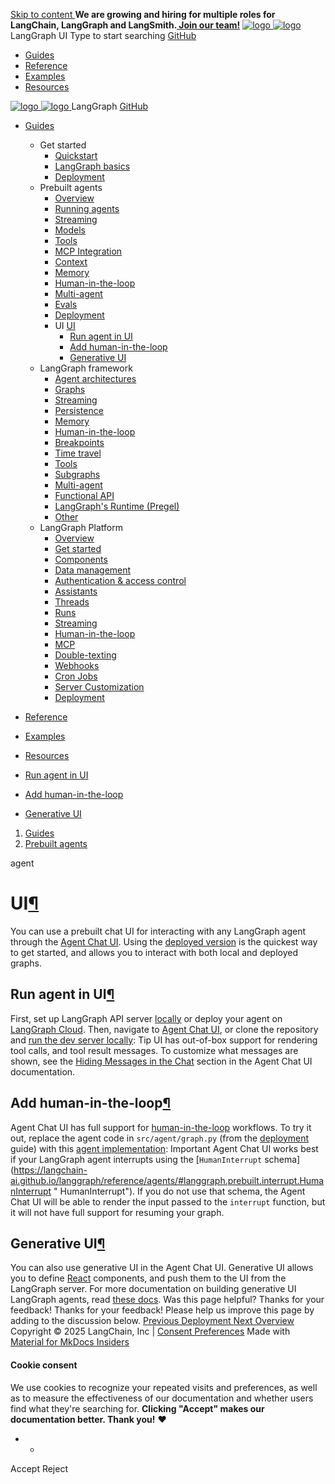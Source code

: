 [ Skip to content ](https://langchain-ai.github.io/langgraph/agents/ui/#ui)
**We are growing and hiring for multiple roles for LangChain, LangGraph and LangSmith.[ Join our team!](https://www.langchain.com/careers)**
[ ![logo](https://langchain-ai.github.io/langgraph/static/wordmark_dark.svg) ![logo](https://langchain-ai.github.io/langgraph/static/wordmark_light.svg) ](https://langchain-ai.github.io/langgraph/ "LangGraph")
LangGraph 
UI 
[ ](https://langchain-ai.github.io/langgraph/agents/ui/?q= "Share")
Type to start searching
[ GitHub  ](https://github.com/langchain-ai/langgraph "Go to repository")
  * [ Guides ](https://langchain-ai.github.io/langgraph/)
  * [ Reference ](https://langchain-ai.github.io/langgraph/reference/)
  * [ Examples ](https://langchain-ai.github.io/langgraph/tutorials/rag/langgraph_agentic_rag/)
  * [ Resources ](https://langchain-ai.github.io/langgraph/concepts/faq/)


[ ![logo](https://langchain-ai.github.io/langgraph/static/wordmark_dark.svg) ![logo](https://langchain-ai.github.io/langgraph/static/wordmark_light.svg) ](https://langchain-ai.github.io/langgraph/ "LangGraph") LangGraph 
[ GitHub  ](https://github.com/langchain-ai/langgraph "Go to repository")
  * [ Guides  ](https://langchain-ai.github.io/langgraph/)
    * Get started 
      * [ Quickstart  ](https://langchain-ai.github.io/langgraph/agents/agents/)
      * [ LangGraph basics  ](https://langchain-ai.github.io/langgraph/concepts/why-langgraph/)
      * [ Deployment  ](https://langchain-ai.github.io/langgraph/tutorials/deployment/)
    * Prebuilt agents 
      * [ Overview  ](https://langchain-ai.github.io/langgraph/agents/overview/)
      * [ Running agents  ](https://langchain-ai.github.io/langgraph/agents/run_agents/)
      * [ Streaming  ](https://langchain-ai.github.io/langgraph/agents/streaming/)
      * [ Models  ](https://langchain-ai.github.io/langgraph/agents/models/)
      * [ Tools  ](https://langchain-ai.github.io/langgraph/agents/tools/)
      * [ MCP Integration  ](https://langchain-ai.github.io/langgraph/agents/mcp/)
      * [ Context  ](https://langchain-ai.github.io/langgraph/agents/context/)
      * [ Memory  ](https://langchain-ai.github.io/langgraph/agents/memory/)
      * [ Human-in-the-loop  ](https://langchain-ai.github.io/langgraph/agents/human-in-the-loop/)
      * [ Multi-agent  ](https://langchain-ai.github.io/langgraph/agents/multi-agent/)
      * [ Evals  ](https://langchain-ai.github.io/langgraph/agents/evals/)
      * [ Deployment  ](https://langchain-ai.github.io/langgraph/agents/deployment/)
      * UI  [ UI  ](https://langchain-ai.github.io/langgraph/agents/ui/)
        * [ Run agent in UI  ](https://langchain-ai.github.io/langgraph/agents/ui/#run-agent-in-ui)
        * [ Add human-in-the-loop  ](https://langchain-ai.github.io/langgraph/agents/ui/#add-human-in-the-loop)
        * [ Generative UI  ](https://langchain-ai.github.io/langgraph/agents/ui/#generative-ui)
    * LangGraph framework 
      * [ Agent architectures  ](https://langchain-ai.github.io/langgraph/concepts/agentic_concepts/)
      * [ Graphs  ](https://langchain-ai.github.io/langgraph/concepts/low_level/)
      * [ Streaming  ](https://langchain-ai.github.io/langgraph/concepts/streaming/)
      * [ Persistence  ](https://langchain-ai.github.io/langgraph/concepts/persistence/)
      * [ Memory  ](https://langchain-ai.github.io/langgraph/concepts/memory/)
      * [ Human-in-the-loop  ](https://langchain-ai.github.io/langgraph/concepts/human_in_the_loop/)
      * [ Breakpoints  ](https://langchain-ai.github.io/langgraph/concepts/breakpoints/)
      * [ Time travel  ](https://langchain-ai.github.io/langgraph/concepts/time-travel/)
      * [ Tools  ](https://langchain-ai.github.io/langgraph/concepts/tools/)
      * [ Subgraphs  ](https://langchain-ai.github.io/langgraph/concepts/subgraphs/)
      * [ Multi-agent  ](https://langchain-ai.github.io/langgraph/concepts/multi_agent/)
      * [ Functional API  ](https://langchain-ai.github.io/langgraph/concepts/functional_api/)
      * [ LangGraph's Runtime (Pregel)  ](https://langchain-ai.github.io/langgraph/concepts/pregel/)
      * [ Other  ](https://langchain-ai.github.io/langgraph/how-tos/async/)
    * LangGraph Platform 
      * [ Overview  ](https://langchain-ai.github.io/langgraph/concepts/langgraph_platform/)
      * [ Get started  ](https://langchain-ai.github.io/langgraph/tutorials/langgraph-platform/local-server/)
      * [ Components  ](https://langchain-ai.github.io/langgraph/concepts/langgraph_components/)
      * [ Data management  ](https://langchain-ai.github.io/langgraph/cloud/deployment/semantic_search/)
      * [ Authentication & access control  ](https://langchain-ai.github.io/langgraph/concepts/auth/)
      * [ Assistants  ](https://langchain-ai.github.io/langgraph/concepts/assistants/)
      * [ Threads  ](https://langchain-ai.github.io/langgraph/cloud/concepts/threads/)
      * [ Runs  ](https://langchain-ai.github.io/langgraph/cloud/concepts/runs/)
      * [ Streaming  ](https://langchain-ai.github.io/langgraph/cloud/concepts/streaming/)
      * [ Human-in-the-loop  ](https://langchain-ai.github.io/langgraph/cloud/how-tos/human_in_the_loop_breakpoint/)
      * [ MCP  ](https://langchain-ai.github.io/langgraph/concepts/server-mcp/)
      * [ Double-texting  ](https://langchain-ai.github.io/langgraph/concepts/double_texting/)
      * [ Webhooks  ](https://langchain-ai.github.io/langgraph/cloud/concepts/webhooks/)
      * [ Cron Jobs  ](https://langchain-ai.github.io/langgraph/cloud/concepts/cron_jobs/)
      * [ Server Customization  ](https://langchain-ai.github.io/langgraph/how-tos/http/custom_lifespan/)
      * [ Deployment  ](https://langchain-ai.github.io/langgraph/concepts/deployment_options/)
  * [ Reference  ](https://langchain-ai.github.io/langgraph/reference/)
  * [ Examples  ](https://langchain-ai.github.io/langgraph/tutorials/rag/langgraph_agentic_rag/)
  * [ Resources  ](https://langchain-ai.github.io/langgraph/concepts/faq/)


  * [ Run agent in UI  ](https://langchain-ai.github.io/langgraph/agents/ui/#run-agent-in-ui)
  * [ Add human-in-the-loop  ](https://langchain-ai.github.io/langgraph/agents/ui/#add-human-in-the-loop)
  * [ Generative UI  ](https://langchain-ai.github.io/langgraph/agents/ui/#generative-ui)


  1. [ Guides  ](https://langchain-ai.github.io/langgraph/)
  2. [ Prebuilt agents  ](https://langchain-ai.github.io/langgraph/agents/overview/)

agent [ ](https://github.com/langchain-ai/langgraph/edit/main/docs/docs/agents/ui.md "Edit this page")
# UI[¶](https://langchain-ai.github.io/langgraph/agents/ui/#ui "Permanent link")
You can use a prebuilt chat UI for interacting with any LangGraph agent through the [Agent Chat UI](https://github.com/langchain-ai/agent-chat-ui). Using the [deployed version](https://agentchat.vercel.app) is the quickest way to get started, and allows you to interact with both local and deployed graphs.
## Run agent in UI[¶](https://langchain-ai.github.io/langgraph/agents/ui/#run-agent-in-ui "Permanent link")
First, set up LangGraph API server [locally](https://langchain-ai.github.io/langgraph/agents/deployment/#launch-langgraph-server-locally) or deploy your agent on [LangGraph Cloud](https://langchain-ai.github.io/langgraph/cloud/quick_start/).
Then, navigate to [Agent Chat UI](https://agentchat.vercel.app), or clone the repository and [run the dev server locally](https://github.com/langchain-ai/agent-chat-ui?tab=readme-ov-file#setup):
Tip
UI has out-of-box support for rendering tool calls, and tool result messages. To customize what messages are shown, see the [Hiding Messages in the Chat](https://github.com/langchain-ai/agent-chat-ui?tab=readme-ov-file#hiding-messages-in-the-chat) section in the Agent Chat UI documentation.
## Add human-in-the-loop[¶](https://langchain-ai.github.io/langgraph/agents/ui/#add-human-in-the-loop "Permanent link")
Agent Chat UI has full support for [human-in-the-loop](https://langchain-ai.github.io/langgraph/concepts/human_in_the_loop/) workflows. To try it out, replace the agent code in `src/agent/graph.py` (from the [deployment](https://langchain-ai.github.io/langgraph/agents/deployment/) guide) with this [agent implementation](https://langchain-ai.github.io/langgraph/agents/human-in-the-loop/#using-with-agent-inbox):
Important
Agent Chat UI works best if your LangGraph agent interrupts using the [`HumanInterrupt` schema](https://langchain-ai.github.io/langgraph/reference/agents/#langgraph.prebuilt.interrupt.HumanInterrupt "<code class="doc-symbol doc-symbol-heading doc-symbol-class"></code>            <span class="doc doc-object-name doc-class-name">HumanInterrupt</span>"). If you do not use that schema, the Agent Chat UI will be able to render the input passed to the `interrupt` function, but it will not have full support for resuming your graph.
## Generative UI[¶](https://langchain-ai.github.io/langgraph/agents/ui/#generative-ui "Permanent link")
You can also use generative UI in the Agent Chat UI.
Generative UI allows you to define [React](https://react.dev/) components, and push them to the UI from the LangGraph server. For more documentation on building generative UI LangGraph agents, read [these docs](https://langchain-ai.github.io/langgraph/cloud/how-tos/generative_ui_react/).
Was this page helpful? 
Thanks for your feedback! 
Thanks for your feedback! Please help us improve this page by adding to the discussion below. 
[ Previous  Deployment  ](https://langchain-ai.github.io/langgraph/agents/deployment/) [ Next  Overview  ](https://langchain-ai.github.io/langgraph/concepts/agentic_concepts/)
Copyright © 2025 LangChain, Inc | [Consent Preferences](https://langchain-ai.github.io/langgraph/agents/ui/#__consent)
Made with [ Material for MkDocs Insiders ](https://squidfunk.github.io/mkdocs-material/)
[ ](https://langchain-ai.github.io/langgraphjs/ "langchain-ai.github.io") [ ](https://github.com/langchain-ai/langgraph "github.com") [ ](https://twitter.com/LangChainAI "twitter.com")
#### Cookie consent
We use cookies to recognize your repeated visits and preferences, as well as to measure the effectiveness of our documentation and whether users find what they're searching for. **Clicking "Accept" makes our documentation better. Thank you!** ❤️
  *   * 

Accept Reject

